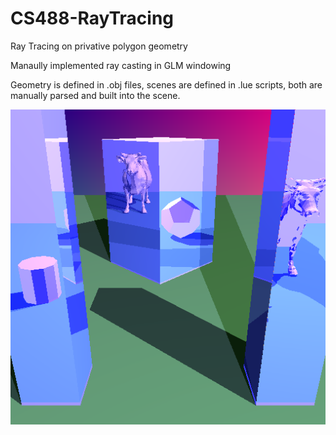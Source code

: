# CS488-RayTracing
Ray Tracing on privative polygon geometry

Manaully implemented ray casting in GLM windowing

Geometry is defined in .obj files, scenes are defined in .lue scripts, both are manually parsed and built into the scene.

![Ray Tracing with reflections](https://github.com/meta-engineer/CS488-RayTracing/blob/main/screenshot.png)
